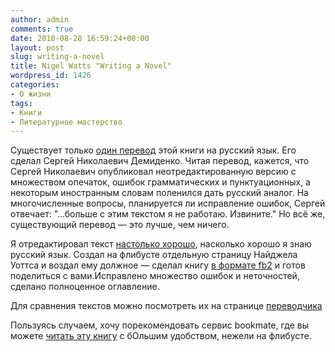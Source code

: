 ```yaml
---
author: admin
comments: true
date: 2010-08-28 16:59:24+00:00
layout: post
slug: writing-a-novel
title: Nigel Watts "Writing a Novel"
wordpress_id: 1426
categories:
- О жизни
tags:
- Книги
- Литературное мастерство
---
```


Существует только [один перевод](http://flibusta.net/b/192742/read) этой книги на русский язык. Его сделал Сергей Николаевич Демиденко. Читая перевод, кажется, что Сергей Николаевич опубликовал неотредактированную версию с множеством опечаток, ошибок грамматических и пунктуационных, а некоторым иностранным словам поленился дать русский аналог. На многочисленные вопросы, планируется ли исправление ошибок, Сергей отвечает: "...больше с этим текстом я не работаю. Извините." Но всё же, существующий перевод — это лучше, чем ничего.


Я отредактировал текст [настолько хорошо](http://flibusta.net/b/198499/read), насколько хорошо я знаю русский язык. Создал на флибусте отдельную страницу Найджела Уоттса и воздал ему должное — сделал книгу [в формате fb2](http://flibusta.net/a/64055) и готов поделиться с вами.Исправлено множество ошибок и неточностей, сделано полноценное оглавление.

Для сравнения текстов можно посмотреть их на странице [переводчика](http://flibusta.net/a/61932)


Пользуясь случаем, хочу порекомендовать сервис bookmate, где вы можете [читать эту книгу](http://www.bookmate.ru/makishvili/Cc8iXyBO) с бОльшим удобством, нежели на флибусте.
